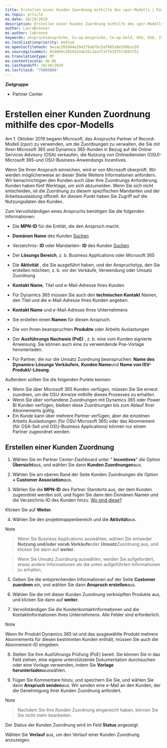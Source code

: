 ```yaml
---
title: Erstellen einer Kunden Zuordnung mithilfe des cpor-Modells | Partner Center
ms.topic: article
ms.date: 10/29/2019
description: Erstellen einer Kunden Zuordnung mithilfe des cpor-Modells
author: LauraBrenner
ms.author: labrenne
keywords: anspruchsansprüche, Co-op-Ansprüche, Co-op-Geld, OSU, OSA, ISV, Umsatz Zuordnung
ms.localizationpriority: medium
ms.openlocfilehash: 9acac203d44e3942f9a07bc5af90528e558bce39
ms.sourcegitcommit: 014669c26592a3ab35c2aa7f3ff615f5f1091752
ms.translationtype: MT
ms.contentlocale: de-DE
ms.lasthandoff: 10/30/2019
ms.locfileid: "73083866"
---
```

**Zielgruppe**

-  Partner Center

# <a name="create-a-customer-association-using-the-cpor-model"></a>Erstellen einer Kunden Zuordnung mithilfe des cpor-Modells

Am 1. Oktober 2019 begann Microsoft, das Anspruchs Partner of Record-Modell (cpor) zu verwenden, um die Zuordnungen zu verwalten, die Sie mit Ihren Microsoft 365 und Dynamics 365-Kunden in Bezug auf die Online Services Advisory (OSA) verkaufen, die Nutzung von Onlinediensten (OSU)- Microsoft 365-und OSU-Business-Anwendungs Incentives.

Wenn Sie Ihren Anspruch einreichen, wird er von Microsoft überprüft. Wir werden möglicherweise an dieser Stelle Weitere Informationen anfordern. Wir benachrichtigen den Kunden auch über Ihre Zuordnungs Anforderung. Kunden haben fünf Werktage, um sich abzumelden. Wenn Sie sich nicht entscheiden, ist die Zuordnung zu diesem spezifischen Mandanten und der Arbeitsauslastung offiziell. An diesem Punkt haben Sie Zugriff auf die Nutzungsdaten des Kunden. 

Zum Vervollständigen eines Anspruchs benötigen Sie die folgenden Informationen:

- Die **MPN-ID** für die Entität, die den Anspruch macht.

- **Domänen Name** des Kunden [Suchen](https://docs.microsoft.com/partner-center/find-customer-domain-name)

- Verzeichnis- **ID** oder Mandanten- **ID** des Kunden [Suchen](https://docs.microsoft.com/partner-center/find-customer-domain-name)

- Der **Lösungs Bereich**, z. b. Business Applications oder Microsoft 365

- Die **Aktivität** , die Sie ausgeführt haben, und der Anspruchstyp, den Sie erstellen möchten, z. b. vor der Verkäufe, Verwendung oder Umsatz Zuordnung

- **Kontakt Name**, Titel und e-Mail-Adresse Ihres Kunden

- Für Dynamics 365 müssen Sie auch den **technischen Kontakt** Namen, den Titel und die e-Mail-Adresse Ihres Kunden angeben.

- **Kontakt Name** und e-Mail-Adresse Ihres Unternehmens

- Sie erstellen einen **Namen** für diesen Anspruch.

- Die von Ihnen beanspruchten **Produkte** oder Arbeits Auslastungen

- Der **Ausführungs Nachweis (PoE)** , z. b. eine vom Kunden signierte Anweisung. Sie können auch eine zu verwendende Poe-Vorlage herunterladen.

- Für Partner, die nur die Umsatz Zuordnung beanspruchen: **Name des Dynamics-Lösungs Verkäufers**, **Kunden Name**und **Name von ISV-Produkt/-Lösung**. 

Außerdem sollten Sie die folgenden Punkte kennen:
- Wenn Sie über Microsoft 365 Kunden verfügen, müssen Sie Sie erneut zuordnen, um die OSU-Anreize mithilfe dieses Prozesses zu erhalten.
- Wenn Sie über vorhandene Zuordnungen mit Dynamics 365 oder Power BI Kunden verfügen, bleiben diese Zuordnungen bis zum Ablauf Ihrer Abonnements gültig.
- Ein Kunde kann über mehrere Partner verfügen, aber die einzelnen Arbeits Auslastungen (für OSU-Microsoft 365) oder das Abonnement (für OSA-Sell und OSU-Business Applications) können nur einem Partner zugeordnet werden.

## <a name="create-a-customer-association"></a>Erstellen einer Kunden Zuordnung
1.  Wählen Sie im Partner Center-Dashboard unter " **Incentives**" die Option **Übersicht**aus, und wählen Sie dann **Kunden Zuordnungen**aus. 

2.  Wählen Sie am oberen Rand der Seite Kunden Zuordnungen die Option **+ Customer Association**aus.

3.  Wählen Sie die **MPN-ID** des Partner Standorts aus, der dem Kunden zugeordnet werden soll, und fügen Sie dann den Domänen Namen und die Verzeichnis-ID des Kunden hinzu. [Wo sind diese?](https://docs.microsoft.com/partner-center/find-customer-domain-name)

Klicken Sie auf **Weiter**.

4.  Wählen Sie den projektmappenbereich und die **Aktivität**aus. 

>[!Note]

>Wenn Sie Business Applications auswählen, wählen Sie entweder **Nutzung und/oder vorab Verkäufe**oder **Umsatz**Zuordnung aus, und klicken Sie dann auf **weiter**. 

>Wenn Sie Umsatz Zuordnung auswählen, werden Sie aufgefordert, etwas andere Informationen als die unten aufgeführten Informationen zu erhalten. 

5.  Geben Sie die entsprechenden Informationen auf der Seite **Customer zuordnen** ein, und wählen Sie dann **Anspruch erstellen**aus.

6.  Wählen Sie die mit dieser Kunden Zuordnung verknüpften Produkte aus, und klicken Sie dann auf **weiter**.

7.  Vervollständigen Sie die Kundenkontaktinformationen und die Kontaktinformationen Ihres Unternehmens. Alle Felder sind erforderlich. 

>[!Note]

Wenn Ihr Produkt Dynamics 365 ist und das ausgewählte Produkt mehrere Abonnements für diesen bestimmten Kunden enthält, müssen Sie auch die Abonnement-ID eingeben.

8.  Stellen Sie Ihre Ausführungs Prüfung (PoE) bereit. Sie können Sie in das Feld ziehen, eine eigene unterstützende Dokumentation durchsuchen oder eine Vorlage verwenden, indem Sie **Vorlage herunterladen**auswählen. 

9.  Fügen Sie Kommentare hinzu, und speichern Sie Sie, und wählen Sie dann **Anspruch senden**aus. Wir senden eine e-Mail an den Kunden, der die Genehmigung ihrer Kunden Zuordnung anfordert. 

>[!NOTE]

>Nachdem Sie Ihre Kunden Zuordnung eingereicht haben, können Sie Sie nicht mehr bearbeiten. 

Der Status der Kunden Zuordnung wird im Feld **Status** angezeigt. 

Wählen Sie **Verlauf** aus, um den Verlauf einer Kunden Zuordnung anzuzeigen.
